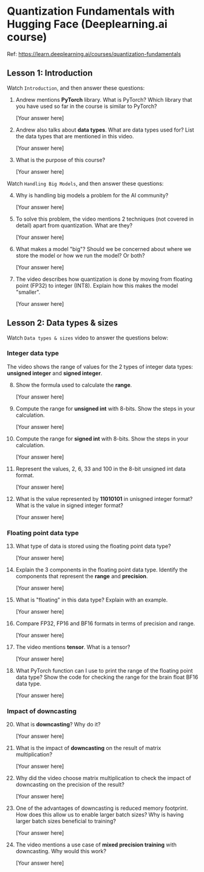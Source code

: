 # Quantization Fundamentals with Hugging Face (Deeplearning.ai course)
Ref: https://learn.deeplearning.ai/courses/quantization-fundamentals

## Lesson 1: Introduction 

Watch `Introduction`, and then answer these questions: 
1. Andrew mentions **PyTorch** library. What is PyTorch? Which library that you have used so far in the course is similar to PyTorch?

   [Your answer here]
   
2. Andrew also talks about **data types**. What are data types used for? List the data types that are mentioned in this video.

   [Your answer here]
   
3. What is the purpose of this course?

   [Your answer here]

Watch `Handling Big Models`, and then answer these questions: 

4. Why is handling big models a problem for the AI community?

   [Your answer here]
   
5. To solve this problem, the video mentions 2 techniques (not covered in detail) apart from quantization. What are they?

   [Your answer here]

6. What makes a model "big"? Should we be concerned about where we store the model or how we run the model? Or both?

   [Your answer here]
   
7. The video describes how quantization is done by moving from floating point (FP32) to integer (INT8). Explain how this makes the model "smaller".

   [Your answer here]
   
## Lesson 2: Data types & sizes 

Watch `Data types & sizes` video to answer the questions below: 

### Integer data type

The video shows the range of values for the 2 types of integer data types: **unsigned integer** and **signed integer**. 

8. Show the formula used to calculate the **range**.

   [Your answer here]
   
9. Compute the range for **unsigned int** with 8-bits. Show the steps in your calculation.

   [Your answer here]
   
10. Compute the range for **signed int** with 8-bits. Show the steps in your calculation.

    [Your answer here]
   
11. Represent the values, 2, 6, 33 and 100 in the 8-bit unsigned int data format.

    [Your answer here]
   
12. What is the value represented by **11010101** in unisgned integer format? What is the value in signed integer format?

    [Your answer here]

### Floating point data type

13. What type of data is stored using the floating point data type?

    [Your answer here]
    
14. Explain the 3 components in the floating point data type. Identify the components that represent the **range** and **precision**.

    [Your answer here]
    
16. What is "floating" in this data type? Explain with an example. 

    [Your answer here]
    
17. Compare FP32, FP16 and BF16 formats in terms of precision and range.

    [Your answer here]
    
18. The video mentions **tensor**. What is a tensor?

    [Your answer here]
    
   
19. What PyTorch function can I use to print the range of the floating point data type? Show the code for checking the range for the brain float BF16 data type.

    [Your answer here]
    
### Impact of downcasting 

20. What is **downcasting**? Why do it? 

    [Your answer here]
        

21. What is the impact of **downcasting** on the result of matrix multiplication?
    
    [Your answer here]
    

23. Why did the video choose matrix multiplication to check the impact of downcasting on the precision of the result?
    
    [Your answer here]
    

24. One of the advantages of downcasting is reduced memory footprint. How does this allow us to enable larger batch sizes? Why is having larger batch sizes beneficial to training?
   
    [Your answer here]
    
25. The video mentions a use case of **mixed precision training** with downcasting. Why would this work?
   
    [Your answer here]
    


   
